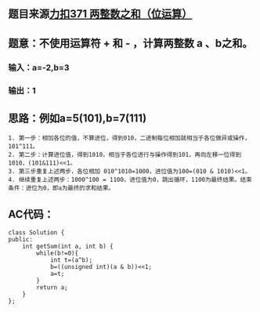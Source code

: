 ## 题目来源[力扣371 两整数之和（位运算）](https://leetcode-cn.com/problems/sum-of-two-integers/)


## 题意：不使用运算符 + 和 - ，计算两整数 a 、b之和。

### 输入：a=-2,b=3
### 输出：1

## 思路：例如a=5(101),b=7(111)
    1. 第一步：相加各位的值，不算进位，得到010，二进制每位相加就相当于各位做异或操作，101^111。
    2. 第二步：计算进位值，得到1010，相当于各位进行与操作得到101，再向左移一位得到1010，(101&111)<<1。
    3. 第三步重复上述两步，各位相加 010^1010=1000，进位值为100=(010 & 1010)<<1。
    4. 继续重复上述两步：1000^100 = 1100，进位值为0，跳出循环，1100为最终结果。结束条件：进位为0，即a为最终的求和结果。
## AC代码：
```
class Solution {
public:
    int getSum(int a, int b) {
        while(b!=0){
            int t=(a^b);
            b=((unsigned int)(a & b))<<1;
            a=t;
        }
        return a;
    }
};

```
